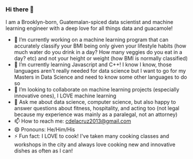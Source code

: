 ### Hi there 👋

I am a Brooklyn-born, Guatemalan-spiced data scientist and machine learning engineer with a deep love for all things data and guacamole! 

- 🔭 I’m currently working on a machine learning program that can accurately classify your BMI being only given your lifestyle habits (how much water do you drink in a day? How many veggies do you eat in a day? etc) and not your height or weight (how BMI is normally classified)
- 🌱 I’m currently learning Javascript and C++! I know I know, those languages aren't really needed for data science but I want to go for my Masters in Data Science and need to know some other languages to do so
- 👯 I’m looking to collaborate on machine learning projects (especially innovative ones), I LOVE machine learning
- 💬 Ask me about data science, computer science, but also happy to answer questions about fitness, hospitality, and acting too (not legal because my experience was mainly as a paralegal, not an attorney)
- 📫 How to reach me: cdelacruz2013@gmail.com 
- 😄 Pronouns: He/Him/His
- ⚡ Fun fact: I LOVE to cook! I've taken many cooking classes and workshops in the city and always love cooking new and innovative dishes as often as I can!
